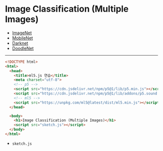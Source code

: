 # Image Classification (Multiple Images)

- [ImageNet](https://www.image-net.org/)
- [MobileNet](https://github.com/tensorflow/tfjs-models/tree/master/mobilenet)
- [Darknet](https://github.com/pjreddie/darknet)
- [DoodleNet](https://github.com/yining1023/doodleNet)


---

```html
<!DOCTYPE html>
<html>
  <head>
    <title>ml5.js 연습</title>
    <meta charset="utf-8">
    <!-- p5 -->
    <script src="https://cdn.jsdelivr.net/npm/p5@1/lib/p5.min.js"></script>
    <script src="https://cdn.jsdelivr.net/npm/p5@1/lib/addons/p5.sound.min.js"></script>
    <!-- ml5 -->
    <script src="https://unpkg.com/ml5@latest/dist/ml5.min.js"></script>
  </head>

  <body>
    <h1>Image Classification (Multiple Images)</h1>
    <script src="sketch.js"></script>
  </body>
</html>
```

- `sketch.js`

```javascript

```
